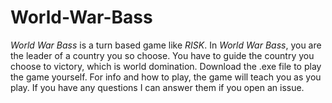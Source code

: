 # World-War-Bass
_World War Bass_ is a turn based game like _RISK_. In _World War Bass_, you are the leader of a country you so choose. You have to guide the country you choose to victory, which is world domination. Download the .exe file to play the game yourself. For info and how to play, the game will teach you as you play. If you have any questions I can answer them if you open an issue.
